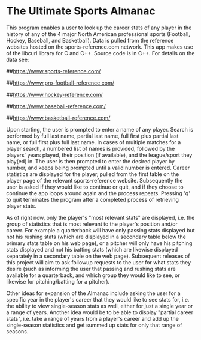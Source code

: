 # The Ultimate Sports Almanac

This program enables a user to look up the career stats of any player in the history of any of the 4 major
North American professional sports (Football, Hockey, Baseball, and Basketball). Data is pulled from the
reference websites hosted on the sports-reference.com network. This app makes use of the libcurl library
for C and C++. Source code is in C++. For details on the data see:

##https://www.sports-reference.com/

##https://www.pro-football-reference.com/

##https://www.hockey-reference.com/

##https://www.baseball-reference.com/

##https://www.basketball-reference.com/

Upon starting, the user is prompted to enter a name of any player. Search is performed by full last name, 
partial last name, full first plus partial last name, or full first plus full last name. In cases of multiple
matches for a player search, a numbered list of names is provided, followed by the players' years played, their
position (if available), and the league/sport they play(ed) in. The user is then prompted to enter the desired 
player by number, and keeps being prompted until a valid number is entered. Career statistics are displayed for
the player, pulled from the first table on the player page of the relevant sports-reference website. Subsequently
the user is asked if they would like to continue or quit, and if they choose to continue the app loops around again
and the process repeats. Pressing 'q' to quit terminates the program after a completed process of retrieving player stats.

As of right now, only the player's "most relevant stats" are displayed, i.e. the group of statistics that is most 
relevant to the player's position and/or career. For example a quarterback will have only passing stats displayed but
not his rushing stats (which are displayed in a secondary table below the primary stats table on his web page), or a 
pitcher will only have his pitching stats displayed and not his batting stats (which are likewise displayed separately 
in a secondary table on the web page). Subsequent releases of this project will aim to ask followup requests to the user
for what stats they desire (such as informing the user that passing and rushing stats are available for a quarterback, and
which group they would like to see, or likewise for pitching/batting for a pitcher).

Other ideas for expansion of the Almanac include asking the user for a specific year in the player's career that they would
like to see stats for, i.e. the ability to view single-season stats as well, either for just a single year or a range of years.
Another idea would be to be able to display "partial career stats", i.e. take a range of years from a player's career and add up
the single-season statistics and get summed up stats for only that range of seasons.
